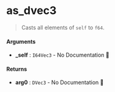 # as\_dvec3

>  Casts all elements of `self` to `f64`.

#### Arguments

- **\_self** : `I64Vec3` \- No Documentation 🚧

#### Returns

- **arg0** : `DVec3` \- No Documentation 🚧